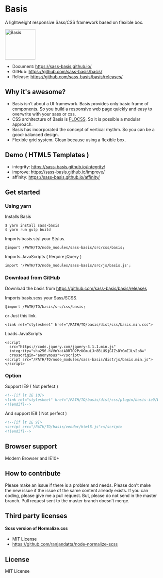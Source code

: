 # Basis
A lightweight responsive Sass/CSS framework based on flexible box.

<img src="https://avatars0.githubusercontent.com/u/18589717?v=3&s=200" alt="Basis" width="100" />

* Document: https://sass-basis.github.io/
* GitHub: https://github.com/sass-basis/basis/
* Release: https://github.com/sass-basis/basis/releases/

## Why it's awesome?

* Basis isn't about a UI framework. Basis provides only basic frame of components. So you build a responsive web page quickly and easy to overwrite with your sass or css.
* CSS architecture of Basis is [FLOCSS](https://github.com/hiloki/flocss). So it is possible a modular approach.
* Basis has incorporated the concept of vertical rhythm. So you can be a good-balanced design.
* Flexible grid system. Clean because using a flexible box.

## Demo ( HTML5 Templates )
* integrity: https://sass-basis.github.io/integrity/
* improve: https://sass-basis.github.io/improve/
* affinity: https://sass-basis.github.io/affinity/

## Get started

### Using yarn

Installs Basis
```
$ yarn install sass-basis
$ yarn run gulp build
```

Imports basis.styl your Stylus.
```
@import /PATH/TO/node_modules/sass-basis/src/css/basis;
```

Imports JavaScripts ( Require jQuery )
```
import '/PATH/TO/node_modules/sass-basis/src/js/basis.js';
```

### Download from GitHub

Download the basis from https://github.com/sass-basis/basis/releases

Imports basis.scss your Sass/SCSS.
```
@import /PATH/TO/basis/src/css/basis;
```

or Just this link.
```
<link rel="stylesheet" href="/PATH/TO/basis/dist/css/basis.min.css">
```

Loads JavaScripts
```
<script
  src="https://code.jquery.com/jquery-3.1.1.min.js"
  integrity="sha256-hVVnYaiADRTO2PzUGmuLJr8BLUSjGIZsDYGmIJLv2b8="
  crossorigin="anonymous"></script>
<script src="/PATH/TO/node_modules/sass-basis/dist/js/basis.min.js"></script>
```

### Option

Support IE9 ( Not perfect )

```html
<!--[if lt IE 10]>
<link rel="stylesheet" href="/PATH/TO/basis/dist/css/plugin/basis-ie9/basis-ie9.min.css" />
<![endif]-->
```

And support IE8 ( Not perfect )

```html
<!--[if lt IE 9]>
<script src="/PATH/TO/basis/vendor/html5.js"></script>
<![endif]-->
```

## Browser support
Modern Browser and IE10+

## How to contribute

Please make an issue if there is a problem and needs.
Please don't make the new issue if the issue of the same content already exists.
If you can coding, please give me a pull request.
But, please do not send in the master branch.
Pull request sent to the master branch doesn't merge.

## Third party licenses

#### Scss version of Normalize.css
* MIT License
* https://github.com/ranjandatta/node-normalize-scss

## License

MIT License

